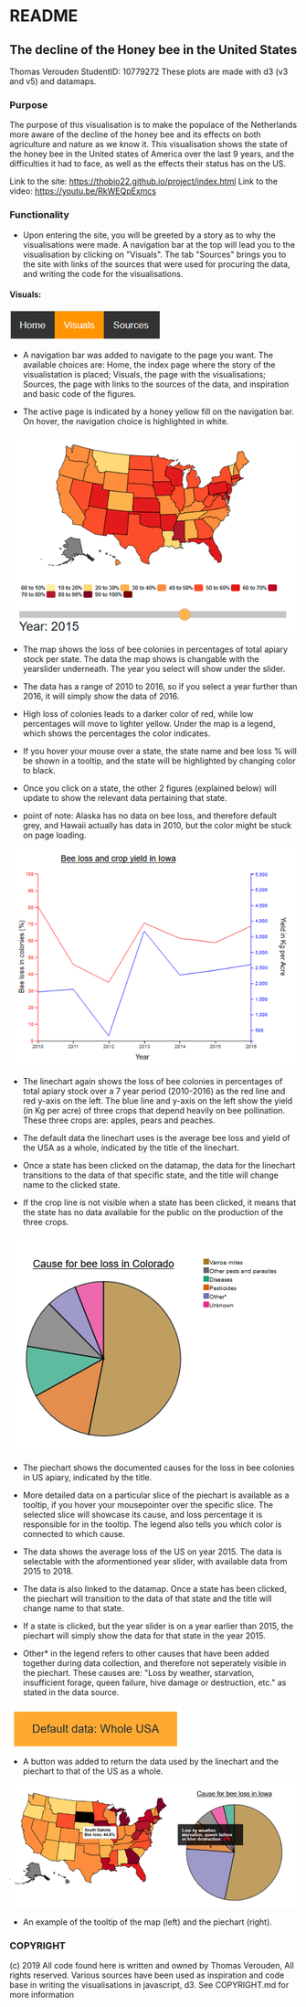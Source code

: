 # README
## The decline of the Honey bee in the United States
Thomas Verouden
StudentID: 10779272
These plots are made with d3 (v3 and v5) and datamaps.

### Purpose
The purpose of this visualisation is to make the populace of the Netherlands more aware of the decline of the honey bee and its effects on both agriculture and nature as we know it. This visualisation shows the state of the honey bee in the United states of America over the last 9 years, and the difficulties it had to face, as well as the effects their status has on the US.

Link to the site: https://thobio22.github.io/project/index.html
Link to the video:  https://youtu.be/RkWEQpExmcs

### Functionality
* Upon entering the site, you will be greeted by a story as to why the visualisations were made. A navigation bar at the top will lead you to the visualisation by clicking on "Visuals". The tab "Sources" brings you to the site with links of the sources that were used for procuring the data, and writing the code for the visualisations.

#### Visuals:

![navbar](doc/navbar.png?raw=true "navbar")

* A navigation bar was added to navigate to the page you want. The available choices are: Home, the index page where the story of the visualistation is placed; Visuals, the page with the visualisations; Sources, the page with links to the sources of the data, and inspiration and basic code of the figures.

* The active page is indicated by a honey yellow fill on the navigation bar. On hover, the navigation choice is highlighted in white.



![map](doc/map.png?raw=true "map")

* The map shows the loss of bee colonies in percentages of total apiary stock per state. The data the map shows is changable with the yearslider underneath. The year you select will show under the slider.

* The data has a range of 2010 to 2016, so if you select a year further than 2016, it will simply show the data of 2016.

* High loss of colonies leads to a darker color of red, while low percentages will move to lighter yellow. Under the map is a legend, which shows the percentages the color indicates.

* If you hover your mouse over a state, the state name and bee loss % will be shown in a tooltip, and the state will be highlighted by changing color to black.

* Once you click on a state, the other 2 figures (explained below) will update to show the relevant data pertaining that state.

* point of note: Alaska has no data on bee loss, and therefore default grey, and Hawaii actually has data in 2010, but the color might be stuck on page loading.



![line](doc/line.png?raw=true "line")

* The linechart again shows the loss of bee colonies in percentages of total apiary stock over a 7 year period (2010-2016) as the red line and red y-axis on the left. The blue line and y-axis on the left show the yield (in Kg per acre) of three crops that depend heavily on bee pollination. These three crops are: apples, pears and peaches.

* The default data the linechart uses is the average bee loss and yield of the USA as a whole, indicated by the title of the linechart.

* Once a state has been clicked on the datamap, the data for the linechart transitions to the data of that specific state, and the title will change name to the clicked state.

* If the crop line is not visible when a state has been clicked, it means that the state has no data available for the public on the production of the three crops.



![pie](doc/pie.png?raw=true "pie")

* The piechart shows the documented causes for the loss in bee colonies in US apiary, indicated by the title.

* More detailed data on a particular slice of the piechart is available as a tooltip, if you hover your mousepointer over the specific slice. The selected slice will showcase its cause, and loss percentage it is responsible for in the tooltip. The legend also tells you which color is connected to which cause.

* The data shows the average loss of the US on year 2015. The data is selectable with the aformentioned year slider, with available data from 2015 to 2018.

* The data is also linked to the datamap. Once a state has been clicked, the piechart will transition to the data of that state and the title will change name to that state.

* If a state is clicked, but the year slider is on a year earlier than 2015, the piechart will simply show the data for that state in the year 2015.

* Other* in the legend refers to other causes that have been added together during data collection, and therefore not seperately visible in the piechart. These causes are: "Loss by weather, starvation, insufficient forage, queen failure, hive damage or destruction, etc." as stated in the data source.



![button](doc/button.png?raw=true "button")

* A button was added to return the data used by the linechart and the piechart to that of the US as a whole.


![tip](doc/tooltip.png?raw=true "tip")

* An example of the tooltip of the map (left) and the piechart (right).


### COPYRIGHT
(c) 2019
All code found here is written and owned by Thomas Verouden, All rights reserved.
Various sources have been used as inspiration and code base in writing the visualisations in javascript, d3.
See COPYRIGHT.md for more information
